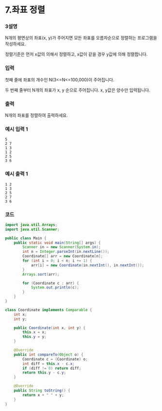 # 7.좌표 정렬

### 3설명
N개의 평면상의 좌표(x, y)가 주어지면 모든 좌표를 오름차순으로 정렬하는 프로그램을 작성하세요.

정렬기준은 먼저 x값의 의해서 정렬하고, x값이 같을 경우 y값에 의해 정렬합니다.

### 입력
첫째 줄에 좌표의 개수인 N(3<=N<=100,000)이 주어집니다.

두 번째 줄부터 N개의 좌표가 x, y 순으로 주어집니다. x, y값은 양수만 입력됩니다.

### 출력
N개의 좌표를 정렬하여 출력하세요.

### 예시 입력 1
```
5
2 7
1 3
1 2
2 5
3 6
```

### 예시 출력 1
```
1 2
1 3
2 5
2 7
3 6
```

### 코드
```java
import java.util.Arrays;
import java.util.Scanner;

public class Main {
    public static void main(String[] args) {
        Scanner in = new Scanner(System.in);
        int n = Integer.parseInt(in.nextLine());
        Coordinate[] arr = new Coordinate[n];
        for (int i = 0; i < n; i += 1) {
            arr[i] = new Coordinate(in.nextInt(), in.nextInt());
        }
        Arrays.sort(arr);

        for (Coordinate c : arr) {
            System.out.println(c);
        }
    }
}

class Coordinate implements Comparable {
    int x;
    int y;

    public Coordinate(int x, int y) {
        this.x = x;
        this.y = y;
    }

    @Override
    public int compareTo(Object o) {
        Coordinate c = (Coordinate) o;
        int diff = this.x - c.x;
        if (diff != 0) return diff;
        return this.y - c.y;
    }

    @Override
    public String toString() {
        return x + " " + y;
    }
}
```